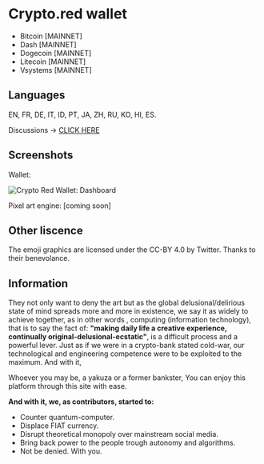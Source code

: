 # Crypto.red wallet

 * Bitcoin [MAINNET]
 * Dash [MAINNET]
 * Dogecoin [MAINNET]
 * Litecoin [MAINNET]
 * Vsystems [MAINNET]

## Languages

EN, FR, DE, IT, ID, PT, JA, ZH, RU, KO, HI, ES.

Discussions -> [CLICK HERE](https://github.com/crypto-red/crypto-red.github.io/discussions)

## Screenshots

Wallet:

![Crypto Red Wallet: Dashboard](https://raw.githubusercontent.com/crypto-red/crypto-red.github.io/master/src/images/og-image.jpg)

Pixel art engine:
[coming soon]

## Other liscence

The emoji graphics are licensed under the CC-BY 4.0 by Twitter. Thanks to their benevolance.

## Information

They not only want to deny the art but as the global delusional/delirious state of mind spreads more and more in existence, we say it as widely to achieve together, as in other words , computing (information technology), that is to say the fact of: **"making daily life a creative experience, continually original-delusional-ecstatic"**, is a difficult process and a powerful lever. Just as if we were in a crypto-bank stated cold-war, our technological and engineering competence were to be exploited to the maximum. And with it,

Whoever you may be, a yakuza or a former bankster, You can enjoy this platform through this site with ease.

**And with it, we, as contributors, started to:**

 * Counter quantum-computer.
 * Displace FIAT currency.
 * Disrupt theoretical monopoly over mainstream social media.
 * Bring back power to the people trough autonomy and algorithms.
 * Not be denied.
With you.